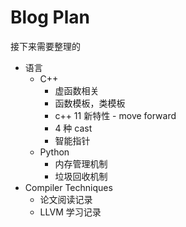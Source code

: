 # Blog Plan

接下来需要整理的

* 语言
  * C++
    * 虚函数相关
    * 函数模板，类模板
    * c++ 11 新特性 - move forward
    * 4 种 cast
    * 智能指针
  * Python
    * 内存管理机制
    * 垃圾回收机制
* Compiler Techniques
  * 论文阅读记录
  * LLVM 学习记录
